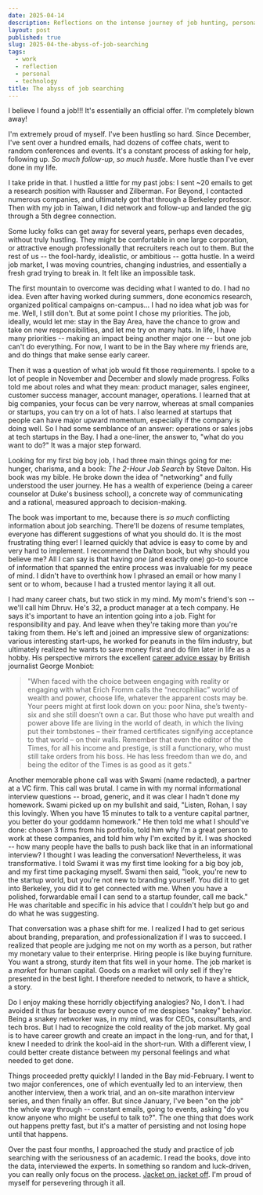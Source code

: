 ```yaml
---
date: 2025-04-14
description: Reflections on the intense journey of job hunting, personal growth, and finding clarity through the process.
layout: post
published: true
slug: 2025-04-the-abyss-of-job-searching
tags:
  - work
  - reflection
  - personal
  - technology
title: The abyss of job searching
---
```


I believe I found a job!!! It's essentially an official offer. I'm completely blown away! 

I'm extremely proud of myself. I've been hustling so hard. Since December, I've sent over a hundred emails, had dozens of coffee chats, went to random conferences and events. It's a constant process of asking for help, following up. *So much follow-up*, *so much hustle*. More hustle than I've ever done in my life.

I take pride in that. I hustled a little for my past jobs: I sent ~20 emails to get a research position with Rausser and Zilberman. For Beyond, I contacted numerous companies, and ultimately got that through a Berkeley professor. Then with my job in Taiwan, I did network and follow-up and landed the gig through a 5th degree connection.

Some lucky folks can get away for several years, perhaps even decades, without truly hustling. They might be comfortable in one large corporation, or attractive enough professionally that recruiters reach out to them. But the rest of us -- the fool-hardy, idealistic, or ambitious -- gotta hustle. In a weird job market, I was moving countries, changing industries, and essentially a fresh grad trying to break in. It felt like an impossible task.

The first mountain to overcome was deciding what I wanted to do. I had no idea. Even after having worked during summers, done economics research, organized political campaigns on-campus... I had no idea what job was for me. Well, I still don't. But at some point I chose my priorities. The job, ideally, would let me: stay in the Bay Area, have the chance to grow and take on new responsibilities, and let me try on many hats. In life, I have many priorities -- making an impact being another major one -- but one job can't do everything. For now, I want to be in the Bay where my friends are, and do things that make sense early career.

Then it was a question of what job would fit those requirements. I spoke to a lot of people in November and December and slowly made progress. Folks told me about roles and what they mean: product manager, sales engineer, customer success manager, account manager, operations. I learned that at big companies, your focus can be very narrow, whereas at small companies or startups, you can try on a lot of hats. I also learned at startups that people can have major upward momentum, especially if the company is doing well. So I had some semblance of an answer: operations or sales jobs at tech startups in the Bay. I had a one-liner, the answer to, "what do you want to do?" It was a major step forward. 

Looking for my first big boy job, I had three main things going for me: hunger, charisma, and a book: *The 2-Hour Job Search* by Steve Dalton. His book was my bible. He broke down the idea of "networking" and fully understood the user journey. He has a wealth of experience (being a career counselor at Duke's business school), a concrete way of communicating and a rational, measured approach to decision-making.

The book was important to me, because there is *so much* conflicting information about job searching. There'll be dozens of resume templates, everyone has different suggestions of what you should do. It is the most frustrating thing ever! I learned quickly that advice is easy to come by and very hard to implement. I recommend the Dalton book, but why should you believe me? All I can say is that having *one* (and exactly one) go-to source of information that spanned the entire process was invaluable for my peace of mind. I didn't have to overthink how I phrased an email or how many I sent or to whom, because I had a trusted mentor laying it all out.

I had many career chats, but two stick in my mind. My mom's friend's son -- we'll call him Dhruv. He's 32, a product manager at a tech company. He says it's important to have an intention going into a job. Fight for responsibility and pay. And leave when they're taking more than you're taking from them. He's left and joined an impressive slew of organizations: various interesting start-ups, he worked for peanuts in the film industry, but ultimately realized he wants to save money first and do film later in life as a hobby. His perspective mirrors the excellent [career advice essay](https://www.monbiot.com/career-advice/) by British journalist George Monbiot:

> "When faced with the choice between engaging with reality or engaging with what Erich Fromm calls the “necrophiliac” world of wealth and power, choose life, whatever the apparent costs may be. Your peers might at first look down on you: poor Nina, she’s twenty-six and she still doesn’t own a car. But those who have put wealth and power above life are living in the world of death, in which the living put their tombstones – their framed certificates signifying acceptance to that world – on their walls. Remember that even the editor of the Times, for all his income and prestige, is still a functionary, who must still take orders from his boss. He has less freedom than we do, and being the editor of the Times is as good as it gets."

Another memorable phone call was with Swami (name redacted), a partner at a VC firm. This call was brutal. I came in with my normal informational interview questions -- broad, generic, and it was clear I hadn't done my homework. Swami picked up on my bullshit and said, "Listen, Rohan, I say this lovingly. When you have 15 minutes to talk to a venture capital partner, you better do your goddamn homework." He then told me what I should've done: chosen 3 firms from his portfolio, told him why I'm a great person to work at these companies, and told him why I'm excited by it. I was shocked -- how many people have the balls to push back like that in an informational interview? I thought I was leading the conversation! Nevertheless, it was transformative. I told Swami it was my first time looking for a big boy job, and my first time packaging myself. Swami then said, "look, you're new to the startup world, but you're not new to branding yourself. You did it to get into Berkeley, you did it to get connected with me. When you have a polished, forwardable email I can send to a startup founder, call me back." He was charitable and specific in his advice that I couldn't help but go and do what he was suggesting.

That conversation was a phase shift for me. I realized I had to get serious about branding, preparation, and professionalization if I was to succeed. I realized that people are judging me not on my worth as a person, but rather my monetary value to their enterprise. Hiring people is like buying furniture. You want a strong, sturdy item that fits well in your home. The job market is a *market* for human capital. Goods on a market will only sell if they're presented in the best light. I therefore needed to network, to have a shtick, a story.

Do I enjoy making these horridly objectifying analogies? No, I don't. I had avoided it thus far because every ounce of me despises "snakey" behavior. Being a snakey networker was, in my mind, was for CEOs, consultants, and tech bros.  But I had to recognize the cold reality of the job market. My goal is to have career growth and create an impact in the long-run, and for that, I knew I needed to drink the kool-aid in the short-run. With a different view, I could better create distance between my personal feelings and what needed to get done.

Things proceeded pretty quickly! I landed in the Bay mid-February. I went to two major conferences, one of which eventually led to an interview, then another interview, then a work trial, and an on-site marathon interview series, and then finally an offer. But since January, I've been "on the job" the whole way through -- constant emails, going to events, asking "do you know anyone who might be useful to talk to?". The one thing that does work out happens pretty fast, but it's a matter of persisting and not losing hope until that happens. 

Over the past four months, I approached the study and practice of job searching with the seriousness of an academic. I read the books, dove into the data, interviewed the experts. In something so random and luck-driven, you can really only focus on the process. [Jacket on, jacket off](https://www.youtube.com/watch?v=Zs9Tu34Qc-s). I'm proud of myself for persevering through it all.
